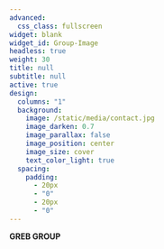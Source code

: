 ```yaml
---
advanced:
  css_class: fullscreen
widget: blank
widget_id: Group-Image
headless: true
weight: 30
title: null
subtitle: null
active: true
design:
  columns: "1"
  background:
    image: /static/media/contact.jpg
    image_darken: 0.7
    image_parallax: false
    image_position: center
    image_size: cover
    text_color_light: true
  spacing:
    padding:
      - 20px
      - "0"
      - 20px
      - "0"
---
```

**GREB GROUP**